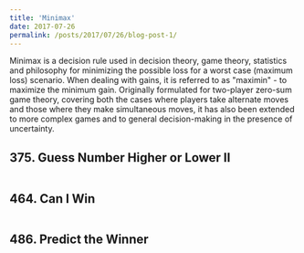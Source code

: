 ```yaml
---
title: 'Minimax'
date: 2017-07-26
permalink: /posts/2017/07/26/blog-post-1/
---
```


Minimax is a decision rule used in decision theory, game theory, statistics and philosophy for minimizing the possible loss for a worst case (maximum loss) scenario. When dealing with gains, it is referred to as "maximin" - to maximize the minimum gain. Originally formulated for two-player zero-sum game theory, covering both the cases where players take alternate moves and those where they make simultaneous moves, it has also been extended to more complex games and to general decision-making in the presence of uncertainty.

## 375. Guess Number Higher or Lower II
<pre>
</pre>

## 464. Can I Win
<pre>
</pre>

## 486. Predict the Winner
<pre>
</pre>
